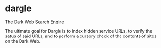 # dargle
The Dark Web Search Engine

The ultimate goal for Dargle is to index hidden service URLs, to verify the satus of said URLs, and to perform a cursory check of the contents of sites on the Dark Web.
